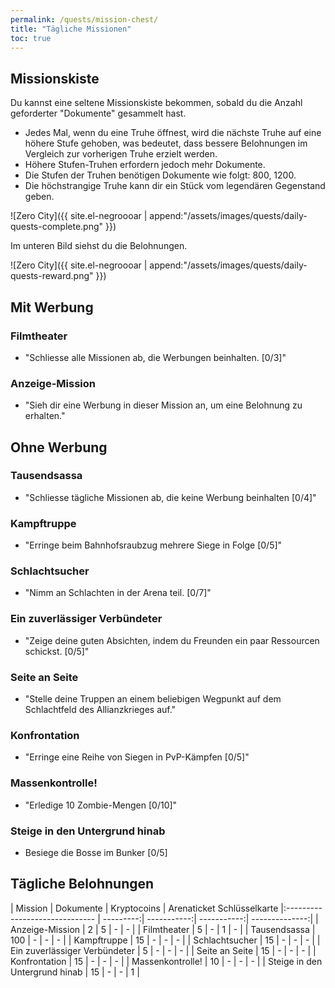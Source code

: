 ```yaml
---
permalink: /quests/mission-chest/
title: "Tägliche Missionen"
toc: true
---
```


## Missionskiste

Du kannst eine seltene Missionskiste bekommen, sobald du die Anzahl geforderter "Dokumente" gesammelt hast.

- Jedes Mal, wenn du eine Truhe öffnest, wird die nächste Truhe auf eine höhere Stufe gehoben, was bedeutet, dass bessere Belohnungen im Vergleich zur vorherigen Truhe erzielt werden.
- Höhere Stufen-Truhen erfordern jedoch mehr Dokumente.
- Die Stufen der Truhen benötigen Dokumente wie folgt: 800, 1200.
- Die höchstrangige Truhe kann dir ein Stück vom legendären Gegenstand geben.

![Zero City]({{ site.el-negroooar | append:"/assets/images/quests/daily-quests-complete.png" }})

Im unteren Bild siehst du die Belohnungen.

![Zero City]({{ site.el-negroooar | append:"/assets/images/quests/daily-quests-reward.png" }})



## Mit Werbung

### Filmtheater

* "Schliesse alle Missionen ab, die Werbungen beinhalten. [0/3]"

### Anzeige-Mission

* "Sieh dir eine Werbung in dieser Mission an, um eine Belohnung zu erhalten."


## Ohne Werbung

### Tausendsassa

* "Schliesse tägliche Missionen ab, die keine Werbung beinhalten [0/4]"  

### Kampftruppe

* "Erringe beim Bahnhofsraubzug mehrere Siege in Folge [0/5]"

### Schlachtsucher

* "Nimm an Schlachten in der Arena teil. [0/7]"

### Ein zuverlässiger Verbündeter

* "Zeige deine guten Absichten, indem du Freunden ein paar Ressourcen schickst. [0/5]"

### Seite an Seite 

* "Stelle deine Truppen an einem beliebigen Wegpunkt auf dem Schlachtfeld des Allianzkrieges auf."

### Konfrontation

* "Erringe eine Reihe von Siegen in PvP-Kämpfen [0/5]"

### Massenkontrolle!

* "Erledige 10 Zombie-Mengen [0/10]"

### Steige in den Untergrund hinab

* Besiege die Bosse im Bunker [0/5]


## Tägliche Belohnungen 

| Mission   					 | Dokumente | Kryptocoins | Arenaticket   Schlüsselkarte
|:------------------------------ | ---------:| -----------:| -----------:| --------------:|
| Anzeige-Mission     			 |         2 |           5 |           - |              - |
| Filmtheater          			 |         5 |           - |           1 |              - |
| Tausendsassa          		 |       100 |           - |           - |              - |
| Kampftruppe      				 |        15 |        	 - |           - |              - |
| Schlachtsucher     			 |        15 |        	 - |           - |              - |
| Ein zuverlässiger Verbündeter  |         5 |           - |           - |              - |
| Seite an Seite                 |        15 |           - |           - |              - |
| Konfrontation                  |        15 |           - |           - |              - |
| Massenkontrolle!               |        10 |        	 - |           - |              - |
| Steige in den Untergrund hinab |        15 |        	 - |           - |              1 |

